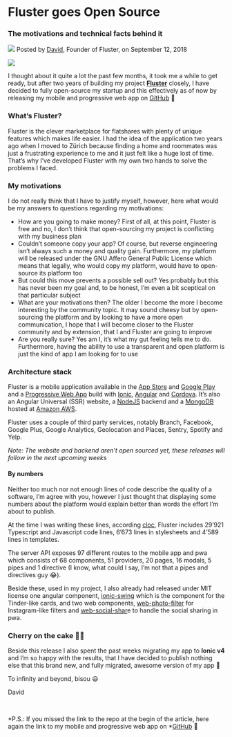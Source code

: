 # Fluster goes Open Source
### The motivations and technical facts behind it
![](/assets/blog/img/editor/david.jpg?raw=true) Posted by [David](mailto:david@fluster.io), Founder of Fluster, on September 12, 2018

![](/assets/blog/img/post/fluster-open-source.gif?raw=true)

I thought about it quite a lot the past few months, it took me a while to get ready, but after two years of building my project **[Fluster](https://fluster.io)** closely, I have decided to fully open-source my startup and this effectively as of now by releasing my mobile and progressive web app on [GitHub](https://github.com/fluster/fluster-app) 🎉

### What’s Fluster?

Fluster is the clever marketplace for flatshares with plenty of unique features which makes life easier. I had the idea of the application two years ago when I moved to Zürich because finding a home and roommates was just a frustrating experience to me and it just felt like a huge lost of time. That’s why I’ve developed Fluster with my own two hands to solve the problems I faced.

### My motivations

I do not really think that I have to justify myself, however, here what would be my answers to questions regarding my motivations:

* How are you going to make money? First of all, at this point, Fluster is free and no, I don’t think that open-sourcing my project is conflicting with my business plan
* Couldn’t someone copy your app? Of course, but reverse engineering isn’t always such a money and quality gain. Furthermore, my platform will be released under the GNU Affero General Public License which means that legally, who would copy my platform, would have to open-source its platform too
* But could this move prevents a possible sell out? Yes probably  but this has never been my goal and, to be honest, I’m even a bit sceptical on that particular subject
* What are your motivations then? The older I become the more I become interesting by the community topic. It may sound cheesy but by open-sourcing the platform and by looking to have a more open communication, I hope that I will become closer to the Fluster community and by extension, that I and Fluster are going to improve
* Are you really sure? Yes am I, it’s what my gut feeling tells me to do. Furthermore, having the ability to use a transparent and open platform is just the kind of app I am looking for to use

### Architecture stack

Fluster is a mobile application available in the [App Store](https://itunes.apple.com/app/id1187266720) and [Google Play](https://play.google.com/store/apps/details?id=io.fluster.fluster) and a [Progressive Web App](https://m.fluster.io) build with [Ionic](https://play.google.com/store/apps/details?id=io.fluster.fluster), [Angular](http://angular.io) and [Cordova](https://cordova.apache.org). It’s also an Angular Universal (SSR) website, a [NodeJS](http://nodejs.org) backend and a [MongoDB](http://mongodb.com) hosted at [Amazon AWS](https://aws.amazon.com/).

Fluster uses a couple of third party services, notably Branch, Facebook, Google Plus, Google Analytics, Geolocation and Places, Sentry, Spotify and Yelp.

*Note: The website and backend aren’t open sourced yet, these releases will follow in the next upcoming weeks*

#### By numbers

Neither too much nor not enough lines of code describe the quality of a software, I’m agree with you, however I just thought that displaying some numbers about the platform would explain better than words the effort I’m about to publish.

At the time I was writing these lines, according [cloc](https://github.com/AlDanial/cloc), Fluster includes 29’921 Typescript and Javascript code lines, 6’673 lines in stylesheets and 4’589 lines in templates.

The server API exposes 97 different routes to the mobile app and pwa which consists of 68 components, 51 providers, 20 pages, 16 modals, 5 pipes and 1 directive (I know, what could I say, I’m not that a pipes and directives guy 😂).

Beside these, used in my project, I also already had released under MIT license one angular component, [ionic-swing](https://github.com/fluster/ionic-swing) which is the component for the Tinder-like cards, and two web components, [web-photo-filter](https://github.com/fluster/web-photo-filter) for Instagram-like filters and [web-social-shar](https://github.com/fluster/web-social-share)e to handle the social sharing in pwa.

### Cherry on the cake 🍒🎂

Beside this release I also spent the past weeks migrating my app to **Ionic v4** and I’m so happy with the results, that I have decided to publish nothing else that this brand new, and fully migrated, awesome version of my app 🚀

To infinity and beyond, bisou 😃

David

<br> 

*P.S.: If you missed the link to the repo at the begin of the article, here again the link to my mobile and progressive web app on *[GitHub](https://github.com/fluster/fluster-app) 🖖
